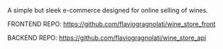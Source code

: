 A simple but sleek e-commerce designed for online selling of wines.

FRONTEND REPO: https://github.com/flaviogragnolati/wine_store_front

BACKEND REPO: https://github.com/flaviogragnolati/wine_store_api
